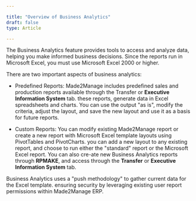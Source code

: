 ```yaml
---

title: "Overview of Business Analytics"
draft: false
type: Article

---
```


The Business Analytics feature provides tools to access and analyze data, helping you make informed business decisions.
Since the reports run in Microsoft Excel, you must use Microsoft Excel 2000 or higher.

There are two important aspects of business analytics:
-	Predefined Reports: Made2Manage includes predefined sales and production reports available through the Transfer or **Executive Information System** tab. these reports, generate data in Excel spreadsheets and charts. You can use the output "as is", modify the criteria, adjust the layout, and save the new layout and use it as a basis for future reports.

-	Custom Reports: You can modify existing Made2Manage report or create a new report with Microsoft Excel template layouts using PivotTables and PivotCharts. you can add a new layout to any existing report, and choose to run either the "standard" report or the Microsoft Excel report. You can also cre-ate new Business Analytics reports through **RPMAKE**, and access through the **Transfer** or **Executive Information System** tab.

Business Analytics uses a "push methodology" to gather current data for the Excel template. ensuring security by leveraging existing user report permissions within Made2Manage ERP.
